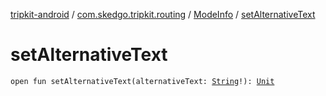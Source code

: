 [tripkit-android](../../index.md) / [com.skedgo.tripkit.routing](../index.md) / [ModeInfo](index.md) / [setAlternativeText](./set-alternative-text.md)

# setAlternativeText

`open fun setAlternativeText(alternativeText: `[`String`](https://kotlinlang.org/api/latest/jvm/stdlib/kotlin/-string/index.html)`!): `[`Unit`](https://kotlinlang.org/api/latest/jvm/stdlib/kotlin/-unit/index.html)